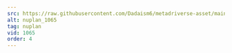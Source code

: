 ```yaml
---
src: https://raw.githubusercontent.com/Dadaism6/metadriverse-asset/main/script-nuplan-output-newcompressed/nuplan_1065.mp4
alt: nuplan_1065
tag: nuplan
vid: 1065
order: 4
---
```

